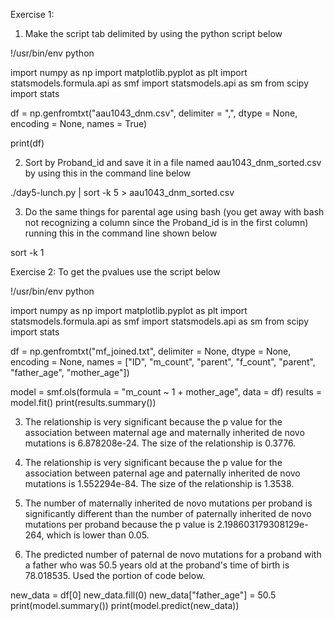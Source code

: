 Exercise 1:

1) Make the script tab delimited by using the python script below

!/usr/bin/env python

import numpy as np
import matplotlib.pyplot as plt
import statsmodels.formula.api as smf
import statsmodels.api as sm
from scipy import stats

df = np.genfromtxt("aau1043_dnm.csv", delimiter = ",", dtype = None, encoding = None, names = True)
              
print(df)

2) Sort by Proband_id and save it in a file named aau1043_dnm_sorted.csv by using this in the command line below 

./day5-lunch.py | sort -k 5 > aau1043_dnm_sorted.csv

3) Do the same things for parental age using bash (you get away with bash not recognizing a column since the Proband_id is in the first column) running this in the command line shown below

sort -k 1

Exercise 2: To get the pvalues use the script below

!/usr/bin/env python

import numpy as np
import matplotlib.pyplot as plt
import statsmodels.formula.api as smf
import statsmodels.api as sm
from scipy import stats

df = np.genfromtxt("mf_joined.txt", delimiter = None, dtype = None, encoding = None, names = ["ID", "m_count", "parent", "f_count", "parent", "father_age", "mother_age"]) 

model = smf.ols(formula = "m_count ~ 1 + mother_age", data = df)
results = model.fit()
print(results.summary())

3) The relationship is very significant because the p value for the association between maternal age and maternally inherited de novo mutations is 6.878208e-24. The size of the relationship is 0.3776.

4) The relationship is very significant because the p value for the association between paternal age and paternally inherited de novo mutations is 1.552294e-84.
The size of the relationship is 1.3538.

6) The number of maternally inherited de novo mutations per proband is significantly different than the number of paternally inherited de novo mutations per proband because the p value is 2.198603179308129e-264, which is lower than 0.05.

7) The predicted number of paternal de novo mutations for a proband with a father who was 50.5 years old at the proband's time of birth is 78.018535. Used the portion of code below.

new_data = df[0]
new_data.fill(0)
new_data["father_age"] = 50.5 
print(model.summary())
print(model.predict(new_data))